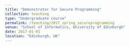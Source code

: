 ```yaml
---
title: "Demonstrator for Secure Programming"
collection: teaching
type: "Undergraduate course"
permalink: /teaching/2017_spring_secureprogramming
venue: "School of Informatics, University of Edinburgh"
date: 2017-01-01
location: "Edinburgh, UK"
---
```

 

